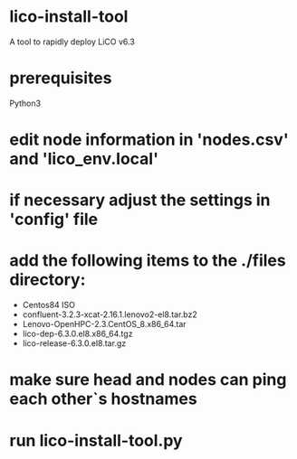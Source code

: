 # lico-install-tool
A tool to rapidly deploy LiCO v6.3

# prerequisites
Python3

# edit node information in 'nodes.csv' and 'lico_env.local'
# if necessary adjust the settings in 'config' file

# add the following items to the ./files directory:

- Centos84 ISO
- confluent-3.2.3-xcat-2.16.1.lenovo2-el8.tar.bz2
- Lenovo-OpenHPC-2.3.CentOS_8.x86_64.tar
- lico-dep-6.3.0.el8.x86_64.tgz
- lico-release-6.3.0.el8.tar.gz

# make sure head and nodes can ping each other`s hostnames

# run lico-install-tool.py

